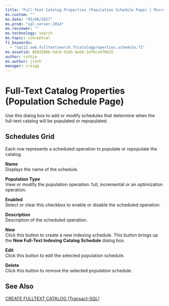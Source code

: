 ```yaml
---
title: "Full-Text Catalog Properties (Population Schedule Page) | Microsoft Docs"
ms.custom: ""
ms.date: "03/06/2017"
ms.prod: "sql-server-2014"
ms.reviewer: ""
ms.technology: search
ms.topic: conceptual
f1_keywords: 
  - "sql12.swb.fulltextsearch.ftcatalogproperties.schedule.f1"
ms.assetid: 8681506b-5dc6-4165-beb6-1e76ca470425
author: rothja
ms.author: jroth
manager: craigg
---
```

# Full-Text Catalog Properties (Population Schedule Page)
  Use this dialog box to add or modify schedules that determine when the full-text catalog will be populated or repopulated.  
  
## Schedules Grid  
 Each row represents a scheduled operation to populate or repopulate the catalog.  
  
 **Name**  
 Displays the name of the schedule.  
  
 **Population Type**  
 View or modify the population operation: full, incremental or an optimization operation.  
  
 **Enabled**  
 Select or clear this checkbox to enable or disable the scheduled operation.  
  
 **Description**  
 Description of the scheduled operation.  
  
 **New**  
 Click this button to create a new indexing schedule. This button brings up the **New Full-Text Indexing Catalog Schedule** dialog box.  
  
 **Edit**  
 Click this button to edit the selected population schedule.  
  
 **Delete**  
 Click this button to remove the selected population schedule.  
  
## See Also  
 [CREATE FULLTEXT CATALOG &#40;Transact-SQL&#41;](/sql/t-sql/statements/create-fulltext-catalog-transact-sql)  
  
  
